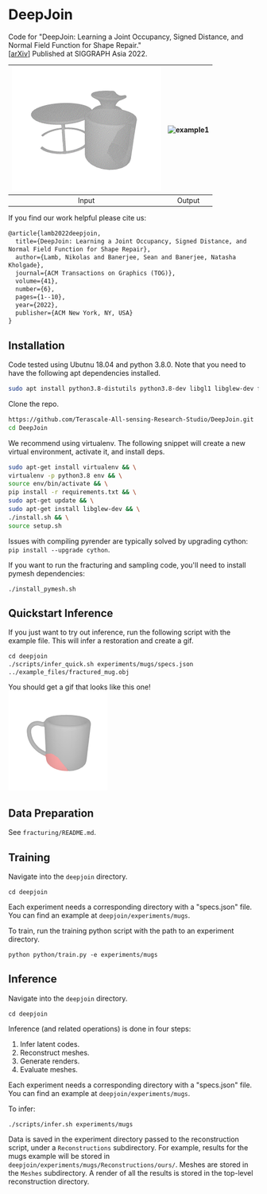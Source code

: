 # DeepJoin
Code for "DeepJoin: Learning a Joint Occupancy, Signed Distance, and Normal Field Function for Shape Repair." \
[[arXiv](https://arxiv.org/abs/2211.12400)] Published at SIGGRAPH Asia 2022.

| <img src="assets/three_shapes_bef2.gif" alt="example1" width="300"/> | <img src="assets/three_shapes_aft2.gif" alt="example1" width="300"/> |
| :-: | :-: |
| Input | Output |

If you find our work helpful please cite us:
```
@article{lamb2022deepjoin,
  title={DeepJoin: Learning a Joint Occupancy, Signed Distance, and Normal Field Function for Shape Repair},
  author={Lamb, Nikolas and Banerjee, Sean and Banerjee, Natasha Kholgade},
  journal={ACM Transactions on Graphics (TOG)},
  volume={41},
  number={6},
  pages={1--10},
  year={2022},
  publisher={ACM New York, NY, USA}
}
```

## Installation

Code tested using Ubutnu 18.04 and python 3.8.0.
Note that you need to have the following apt dependencies installed. 
```bash
sudo apt install python3.8-distutils python3.8-dev libgl1 libglew-dev freeglut3-dev
```

Clone the repo.
```bash
https://github.com/Terascale-All-sensing-Research-Studio/DeepJoin.git
cd DeepJoin
```

We recommend using virtualenv. The following snippet will create a new virtual environment, activate it, and install deps.
```bash
sudo apt-get install virtualenv && \
virtualenv -p python3.8 env && \
source env/bin/activate && \
pip install -r requirements.txt && \
sudo apt-get update && \
sudo apt-get install libglew-dev && \
./install.sh && \
source setup.sh
```
Issues with compiling pyrender are typically solved by upgrading cython: `pip install --upgrade cython`.

If you want to run the fracturing and sampling code, you'll need to install pymesh dependencies:
```
./install_pymesh.sh
```

## Quickstart Inference

If you just want to try out inference, run the following script with the example file. This will infer a restoration and create a gif.
```
cd deepjoin
./scripts/infer_quick.sh experiments/mugs/specs.json ../example_files/fractured_mug.obj
```

You should get a gif that looks like this one! \
<img src="assets/example_mug.gif" alt="example1" width="200"/>

## Data Preparation

See `fracturing/README.md`.

## Training

Navigate into the `deepjoin` directory.
```
cd deepjoin
```

Each experiment needs a corresponding directory with a "specs.json" file. You can find an example at `deepjoin/experiments/mugs`.

To train, run the training python script with the path to an experiment directory.
```
python python/train.py -e experiments/mugs
```

## Inference

Navigate into the `deepjoin` directory.
```
cd deepjoin
```

Inference (and related operations) is done in four steps:

1) Infer latent codes. 
2) Reconstruct meshes. 
3) Generate renders. 
4) Evaluate meshes.


Each experiment needs a corresponding directory with a "specs.json" file. You can find an example at `deepjoin/experiments/mugs`.

To infer:
```
./scripts/infer.sh experiments/mugs
```

Data is saved in the experiment directory passed to the reconstruction script, under a `Reconstructions` subdirectory. For example, results for the mugs example will be stored in `deepjoin/experiments/mugs/Reconstructions/ours/`. Meshes are stored in the `Meshes` subdirectory. A render of all the results is stored in the top-level reconstruction directory. 
